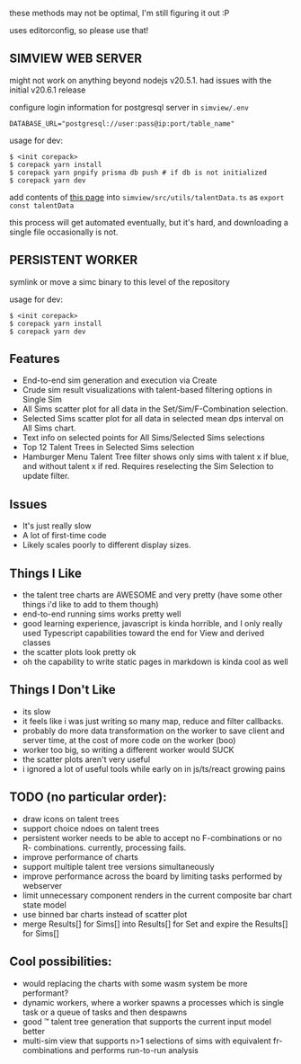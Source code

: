 these methods may not be optimal, I'm still figuring it out :P

uses editorconfig, so please use that!

## SIMVIEW WEB SERVER

might not work on anything beyond nodejs v20.5.1. had issues with the initial
v20.6.1 release

configure login information for postgresql server in `simview/.env`
```
DATABASE_URL="postgresql://user:pass@ip:port/table_name"
```

usage for dev:
```
$ <init corepack>
$ corepack yarn install
$ corepack yarn pnpify prisma db push # if db is not initialized
$ corepack yarn dev
```

add contents of [this page](https://www.raidbots.com/static/data/live/talents.json) into `simview/src/utils/talentData.ts` as `export const talentData`

this process will get automated eventually, but it's hard, and downloading a
single file occasionally is not.


## PERSISTENT WORKER

symlink or move a simc binary to this level of the repository

usage for dev:
```
$ <init corepack>
$ corepack yarn install
$ corepack yarn dev
```

## Features
* End-to-end sim generation and execution via Create
* Crude sim result visualizations with talent-based filtering options in
Single Sim
* All Sims scatter plot for all data in the Set/Sim/F-Combination selection.
* Selected Sims scatter plot for all data in selected mean dps interval on All
Sims chart.
* Text info on selected points for All Sims/Selected Sims selections
* Top 12 Talent Trees in Selected Sims selection
* Hamburger Menu Talent Tree filter shows only sims with talent x if blue, and
without talent x if red. Requires reselecting the Sim Selection to update filter.

## Issues
* It's just really slow
* A lot of first-time code
* Likely scales poorly to different display sizes.

## Things I Like
* the talent tree charts are AWESOME and very pretty (have some other things i'd
like to add to them though)
* end-to-end running sims works pretty well
* good learning experience, javascript is kinda horrible, and I only really used
Typescript capabilities toward the end for View and derived classes
* the scatter plots look pretty ok
* oh the capability to write static pages in markdown is kinda cool as well

## Things I Don't Like
* its slow
* it feels like i was just writing so many map, reduce and filter callbacks.
* probably do more data transformation on the worker to save client and server
time, at the cost of more code on the worker (boo)
* worker too big, so writing a different worker would SUCK
* the scatter plots aren't very useful
* i ignored a lot of useful tools while early on in js/ts/react growing pains

## TODO (no particular order):
* draw icons on talent trees
* support choice ndoes on talent trees
* persistent worker needs to be able to accept no F-combinations or no R-
combinations. currently, processing fails.
* improve performance of charts
* support multiple talent tree versions simultaneously
* improve performance across the board by limiting tasks performed by webserver
* limit unnecessary component renders in the current composite bar chart state
model
* use binned bar charts instead of scatter plot
* merge Results[] for Sims[] into Results[] for Set and expire the Results[] for
Sims[]

## Cool possibilities:
* would replacing the charts with some wasm system be more performant?
* dynamic workers, where a worker spawns a processes which is single task or a
queue of tasks and then despawns
* good :tm: talent tree generation that supports the current input model better
* multi-sim view that supports n>1 selections of sims with equivalent fr-
combinations and performs run-to-run analysis
